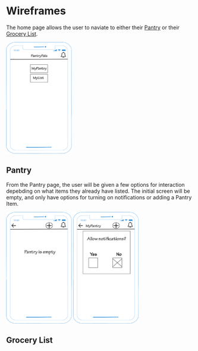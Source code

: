 # Wireframes
The home page allows the user to naviate to either their [Pantry](#Pantry) or their [Grocery List](#Grocery-List).

<img src="PantryPals_homepage.png" alt="image" width="auto" height="300">

## Pantry
From the Pantry page, the user will be given a few options for interaction depebding on what items they already have listed.  The initial screen will be empty, and only have options for turning on notifications or adding a Pantry Item.

<img src="MyPantry_Empty.png" alt="image" width="auto" height="300"> <img src="MyPantry_Notification.png" alt="image" width="auto" height="300">

## Grocery List
